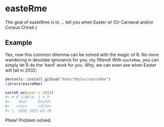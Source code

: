 <!-- README.md is generated from README.Rmd. Please edit that file -->
easteRme
========

The goal of easteRme is to ... tell you when Easter is! (Or Carnaval and/or Corpus Christi.)

Example
-------

Yes, now this common dilemma can be solved with the magic of R. No more wandering in desolate ignorance for you, my fRiend! With `easteRme`, you can simply let R do the 'hard' work for you. Why, we can even see when Easter will fall in 2032:

``` r
devtools::install_github("RobertMyles/easteRme")
library(easteRme)

easteR_me(year = 2032)
#> # A tibble: 1 x 2
#>    Year     Easter
#>   <chr>     <dttm>
#> 1  2032 2032-03-28
```

Phew! Problem solved.
